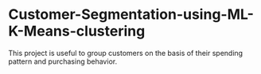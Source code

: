 # Customer-Segmentation-using-ML-K-Means-clustering
This project is useful to group customers on the basis of their spending pattern and purchasing behavior.
